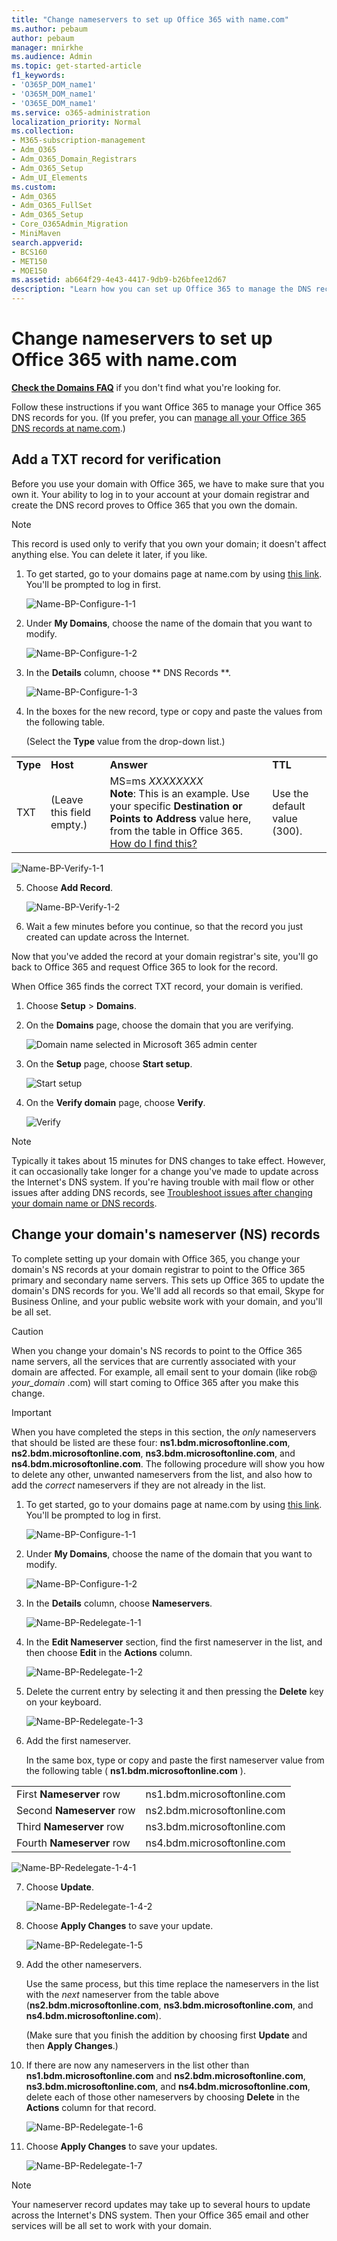 ```yaml
---
title: "Change nameservers to set up Office 365 with name.com"
ms.author: pebaum
author: pebaum
manager: mnirkhe
ms.audience: Admin
ms.topic: get-started-article
f1_keywords:
- 'O365P_DOM_name1'
- 'O365M_DOM_name1'
- 'O365E_DOM_name1'
ms.service: o365-administration
localization_priority: Normal
ms.collection: 
- M365-subscription-management
- Adm_O365
- Adm_O365_Domain_Registrars
- Adm_O365_Setup
- Adm_UI_Elements
ms.custom:
- Adm_O365
- Adm_O365_FullSet
- Adm_O365_Setup
- Core_O365Admin_Migration
- MiniMaven
search.appverid:
- BCS160
- MET150
- MOE150
ms.assetid: ab664f29-4e43-4417-9db9-b26bfee12d67
description: "Learn how you can set up Office 365 to manage the DNS records of your custom domain at name.com."
---
```


# Change nameservers to set up Office 365 with name.com

 **[Check the Domains FAQ](../setup/domains-faq.md)** if you don't find what you're looking for. 
  
Follow these instructions if you want Office 365 to manage your Office 365 DNS records for you. (If you prefer, you can [manage all your Office 365 DNS records at name.com](create-dns-records-at-name-com.md).)
  
## Add a TXT record for verification

Before you use your domain with Office 365, we have to make sure that you own it. Your ability to log in to your account at your domain registrar and create the DNS record proves to Office 365 that you own the domain.
  
> [!NOTE]
> This record is used only to verify that you own your domain; it doesn't affect anything else. You can delete it later, if you like. 
  
1. To get started, go to your domains page at name.com by using [this link](https://www.name.com/account/domain). You'll be prompted to log in first.
    
    ![Name-BP-Configure-1-1](../media/1869b416-1d3f-4fb1-99c6-62b74ca7a4c7.png)
  
2. Under **My Domains**, choose the name of the domain that you want to modify.
    
    ![Name-BP-Configure-1-2](../media/c8b96e1e-aa35-4fb1-8209-450f587fec4d.png)
  
3. In the **Details** column, choose ** DNS Records **.
    
    ![Name-BP-Configure-1-3](../media/c5da31e2-2f77-4d0c-b31d-189e6fb7b205.png)
  
4. In the boxes for the new record, type or copy and paste the values from the following table.
    
    (Select the **Type** value from the drop-down list.)
    
|||||
|:-----|:-----|:-----|:-----|
|**Type** <br/> |**Host** <br/> |**Answer** <br/> |**TTL** <br/> |
|TXT  <br/> |(Leave this field empty.)  <br/> |MS=ms *XXXXXXXX*  <br/> **Note**: This is an example. Use your specific **Destination or Points to Address** value here, from the table in Office 365.           [How do I find this?](../get-help-with-domains/information-for-dns-records.md)          |Use the default value (300).  <br/> |
   
   ![Name-BP-Verify-1-1](../media/0c352fd3-cf84-439f-a481-0705e225cc54.png)
  
5. Choose **Add Record**.
    
    ![Name-BP-Verify-1-2](../media/816fc60b-17ab-4982-8849-6c3fcf3ca3d6.png)
  
6. Wait a few minutes before you continue, so that the record you just created can update across the Internet.
    
Now that you've added the record at your domain registrar's site, you'll go back to Office 365 and request Office 365 to look for the record.
  
When Office 365 finds the correct TXT record, your domain is verified.
  
1. Choose **Setup** \> **Domains**.
    
2. On the **Domains** page, choose the domain that you are verifying. 
    
    ![Domain name selected in Microsoft 365 admin center](../media/c61204f1-a025-448b-a2a1-c4d7abee7a06.png)
  
3. On the **Setup** page, choose **Start setup**.
    
    ![Start setup](../media/5f6578af-ae32-49e8-b283-ec2d080420da.png)
  
4. On the **Verify domain** page, choose **Verify**.
    
    ![Verify](../media/c256ab1d-03f2-498e-bb63-19e4d49a6b97.png)
  
> [!NOTE]
>  Typically it takes about 15 minutes for DNS changes to take effect. However, it can occasionally take longer for a change you've made to update across the Internet's DNS system. If you're having trouble with mail flow or other issues after adding DNS records, see [Troubleshoot issues after changing your domain name or DNS records](../get-help-with-domains/find-and-fix-issues.md). 
  
## Change your domain's nameserver (NS) records

To complete setting up your domain with Office 365, you change your domain's NS records at your domain registrar to point to the Office 365 primary and secondary name servers. This sets up Office 365 to update the domain's DNS records for you. We'll add all records so that email, Skype for Business Online, and your public website work with your domain, and you'll be all set.
  
> [!CAUTION]
> When you change your domain's NS records to point to the Office 365 name servers, all the services that are currently associated with your domain are affected. For example, all email sent to your domain (like rob@ *your_domain*  .com) will start coming to Office 365 after you make this change. 
  
> [!IMPORTANT]
>  When you have completed the steps in this section, the  *only*  nameservers that should be listed are these four:  **ns1.bdm.microsoftonline.com**, **ns2.bdm.microsoftonline.com**, **ns3.bdm.microsoftonline.com**, and **ns4.bdm.microsoftonline.com**. The following procedure will show you how to delete any other, unwanted nameservers from the list, and also how to add the  *correct*  nameservers if they are not already in the list. 
  
1. To get started, go to your domains page at name.com by using [this link](https://www.name.com/account/domain). You'll be prompted to log in first.
    
    ![Name-BP-Configure-1-1](../media/1869b416-1d3f-4fb1-99c6-62b74ca7a4c7.png)
  
2. Under **My Domains**, choose the name of the domain that you want to modify.
    
    ![Name-BP-Configure-1-2](../media/c8b96e1e-aa35-4fb1-8209-450f587fec4d.png)
  
3. In the **Details** column, choose **Nameservers**.
    
    ![Name-BP-Redelegate-1-1](../media/6143be12-c807-4e1f-9032-1cc5ad462886.png)
  
4. In the **Edit Nameserver** section, find the first nameserver in the list, and then choose **Edit** in the **Actions** column. 
    
    ![Name-BP-Redelegate-1-2](../media/2054170e-8205-4529-9aa3-5a34a965a470.png)
  
5. Delete the current entry by selecting it and then pressing the **Delete** key on your keyboard. 
    
    ![Name-BP-Redelegate-1-3](../media/91ad5e80-9034-4edb-909d-b3ee3fa7375f.png)
  
6. Add the first nameserver.
    
    In the same box, type or copy and paste the first nameserver value from the following table ( **ns1.bdm.microsoftonline.com** ). 
    
|||
|:-----|:-----|
|First **Nameserver** row  <br/> |ns1.bdm.microsoftonline.com  <br/> |
|Second **Nameserver** row  <br/> |ns2.bdm.microsoftonline.com  <br/> |
|Third **Nameserver** row  <br/> |ns3.bdm.microsoftonline.com  <br/> |
|Fourth **Nameserver** row  <br/> |ns4.bdm.microsoftonline.com  <br/> |
   
   ![Name-BP-Redelegate-1-4-1](../media/6d9575a7-3e46-4acc-a1be-67136fe54459.png)
  
7. Choose **Update**.
    
    ![Name-BP-Redelegate-1-4-2](../media/7ef6b394-c4eb-4bfa-a581-6eab97b1a91c.png)
  
8. Choose **Apply Changes** to save your update. 
    
    ![Name-BP-Redelegate-1-5](../media/b8c356f1-53e3-4f04-952b-b43bda8b96f9.png)
  
9. Add the other nameservers.
    
    Use the same process, but this time replace the nameservers in the list with the  *next*  nameserver from the table above (**ns2.bdm.microsoftonline.com**, **ns3.bdm.microsoftonline.com**, and **ns4.bdm.microsoftonline.com**).
    
    (Make sure that you finish the addition by choosing first **Update** and then **Apply Changes**.)
    
10. If there are now any nameservers in the list other than **ns1.bdm.microsoftonline.com** and **ns2.bdm.microsoftonline.com**, **ns3.bdm.microsoftonline.com**, and **ns4.bdm.microsoftonline.com**, delete each of those other nameservers by choosing **Delete** in the **Actions** column for that record. 
    
    ![Name-BP-Redelegate-1-6](../media/f14519a9-ec70-4fdf-9b5a-1b0f4d3978e4.png)
  
11. Choose **Apply Changes** to save your updates. 
    
    ![Name-BP-Redelegate-1-7](../media/724a866d-44d1-43f0-9a4f-09ba0075b5ea.png)
  
> [!NOTE]
> Your nameserver record updates may take up to several hours to update across the Internet's DNS system. Then your Office 365 email and other services will be all set to work with your domain.
